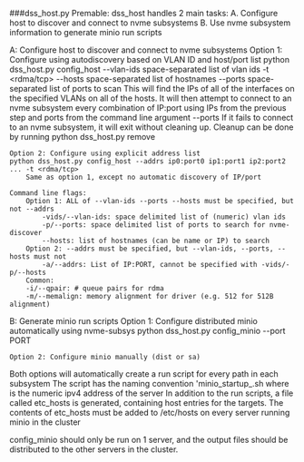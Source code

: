 ###dss_host.py 
Premable:
dss_host handles 2 main tasks:
    A. Configure host to discover and connect to nvme subsystems
    B. Use nvme subsystem information to generate minio run scripts


A: Configure host to discover and connect to nvme subsystems
    Option 1: Configure using autodiscovery based on VLAN ID and host/port list
    python dss_host.py config_host --vlan-ids space-separated list of vlan ids -t <rdma/tcp> --hosts space-separated list of hostnames --ports space-separated list of ports to scan
        This will find the IPs of all of the interfaces on the specified VLANs on all of the hosts.
        It will then attempt to connect to an nvme subsystem every combination of IP:port using IPs from the previous step and ports from the command line argument --ports
        If it fails to connect to an nvme subsystem, it will exit without cleaning up. Cleanup can be done by running python dss_host.py remove

    Option 2: Configure using explicit address list
    python dss_host.py config_host --addrs ip0:port0 ip1:port1 ip2:port2 ... -t <rdma/tcp>
        Same as option 1, except no automatic discovery of IP/port

    Command line flags:
        Option 1: ALL of --vlan-ids --ports --hosts must be specified, but not --addrs
            -vids/--vlan-ids: space delimited list of (numeric) vlan ids
            -p/--ports: space delimited list of ports to search for nvme-discover
            --hosts: list of hostnames (can be name or IP) to search
        Option 2: --addrs must be specified, but --vlan-ids, --ports, --hosts must not
            -a/--addrs: List of IP:PORT, cannot be specified with -vids/-p/--hosts
        Common:
        -i/--qpair: # queue pairs for rdma
        -m/--memalign: memory alignment for driver (e.g. 512 for 512B alignment)


B: Generate minio run scripts
    Option 1: Configure distributed minio automatically using nvme-subsys
        python dss_host.py config_minio --port PORT
            

    Option 2: Configure minio manually (dist or sa)

Both options will automatically create a run script for every path in each subsystem
The script has the naming convention 'minio_startup_<IP>.sh where <IP> is the numeric ipv4 address of the server
In addition to the run scripts, a file called etc_hosts is generated, containing host entries for the targets. The contents of etc_hosts must be added to /etc/hosts on every server running minio in the cluster

config_minio should only be run on 1 server, and the output files should be distributed to the other servers in the cluster.
    

